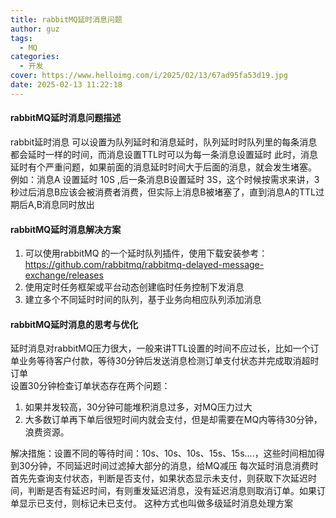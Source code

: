 ```yaml
---
title: rabbitMQ延时消息问题
author: guz
tags:
  - MQ
categories:
  - 开发
cover: https://www.helloimg.com/i/2025/02/13/67ad95fa53d19.jpg
date: 2025-02-13 11:22:18
---
```

#### rabbitMQ延时消息问题描述
rabbit延时消息 可以设置为队列延时和消息延时，队列延时时队列里的每条消息都会延时一样的时间，而消息设置TTL时可以为每一条消息设置延时
此时，消息延时有个严重问题，如果前面的消息延时时间大于后面的消息，就会发生堵塞。
例如：消息A 设置延时 10S ,后一条消息B设置延时 3S，这个时候按需求来讲，3秒过后消息B应该会被消费者消费，但实际上消息B被堵塞了，直到消息A的TTL过期后A,B消息同时放出

#### rabbitMQ延时消息解决方案
1. 可以使用rabbitMQ 的一个延时队列插件，使用下载安装参考： https://github.com/rabbitmq/rabbitmq-delayed-message-exchange/releases    
2. 使用定时任务框架或平台动态创建临时任务控制下发消息  
3. 建立多个不同延时时间的队列，基于业务向相应队列添加消息  

#### rabbitMQ延时消息的思考与优化
延时消息对rabbitMQ压力很大，一般来讲TTL设置的时间不应过长，比如一个订单业务等待客户付款，等待30分钟后发送消息检测订单支付状态并完成取消超时订单  
设置30分钟检查订单状态存在两个问题：
1. 如果并发较高，30分钟可能堆积消息过多，对MQ压力过大
2. 大多数订单再下单后很短时间内就会支付，但是却需要在MQ内等待30分钟，浪费资源。

解决措施：设置不同的等待时间：10s、10s、10s、15s、15s....，这些时间相加得到30分钟，不同延迟时间过滤掉大部分的消息，给MQ减压
每次延时消息消费时首先先查询支付状态，判断是否支付，如果状态显示未支付，则获取下次延迟时间，判断是否有延迟时间，有则重发延迟消息，没有延迟消息则取消订单。如果订单显示已支付，则标记未已支付。
这种方式也叫做多级延时消息处理方案